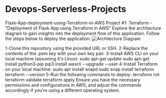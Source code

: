 # Devops-Serverless-Projects
Flask-App-deployment-using-Terraform-in-AWS
Project #1: Terraform - "Deployment of Flask App using Terraform in AWS"
Explore the architecture diagram to gain insights into the deployment flow of this application. Follow the steps below to deploy the application:
![Architecture Diagram](https://github.com/adeelshafi79/Devops-Serverless-Projects.git/Architecture.png)


1-Clone this repository using the provided URL or SSH.
2-Replace the contents of the .pem key with your own key pair.
3-Install AWS CLI on your local machine (assuming it's Linux):
  sudo apt-get update
  sudo apt-get install python3-pip
  pip3 install awscli --upgrade --user
4-Install Terraform on your local machine:
  sudo apt install snapd
  sudo snap install terraform
  terraform --version
5-Run the following commands to deploy:
  terraform init
  terraform validate
  terraform apply
Ensure you have the necessary permissions and configurations in AWS, and adjust the commands accordingly if you're using a different operating system.

